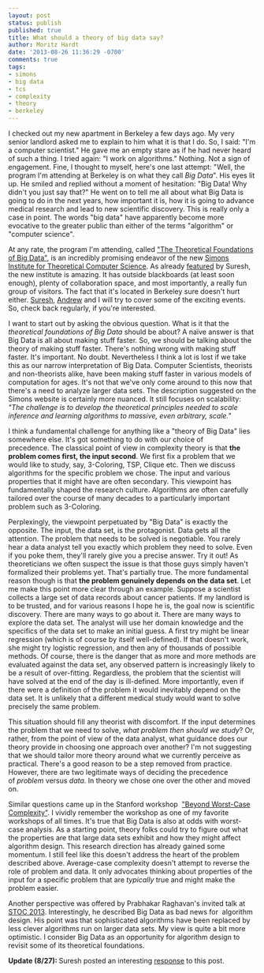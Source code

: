 ```yaml
---
layout: post
status: publish
published: true
title: What should a theory of big data say?
author: Moritz Hardt
date: '2013-08-26 11:36:29 -0700'
comments: true
tags:
- simons
- big data
- tcs
- complexity
- theory
- berkeley
---
```

<p>I checked out my new apartment in Berkeley a few days ago. My very senior landlord asked me to explain to him what it is that I do. So, I said: "I'm a computer scientist." He gave me an empty stare as if he had never heard of such a thing. I tried again: "I work on algorithms." Nothing. Not a sign of engagement. Fine, I thought to myself, here's one last attempt: "Well, the program I'm attending at Berkeley is on what they call <em>Big Data</em>". His eyes lit up. He smiled and replied without a moment of hesitation: "Big Data! Why didn't you just say that?" He went on to tell me all about what Big Data is going to do in the next years, how important it is, how it is going to advance medical research and lead to new scientific discovery. This is really only a case in point. The words "big data" have apparently become more evocative to the greater public than either of the terms "algorithm" or "computer science".</p>
<p>At any rate, the program I'm attending, called <a href="http://simons.berkeley.edu/programs/bigdata2013">"The Theoretical Foundations of Big Data"</a>, is an incredibly promising endeavor of the new <a href="http://simons.berkeley.edu/">Simons Institute for Theoretical Computer Science</a>. As already <a href="http://geomblog.blogspot.com/2013/08/simons-institute-opening-with-pictures.html">featured</a> by Suresh, the new institute is amazing. It has outside blackboards (at least soon enough), plenty of collaboration space, and most importantly, a really fun group of visitors. The fact that it's located in Berkeley sure doesn't hurt either. <a href="http://geomblog.blogspot.com/">Suresh</a>, <a href="http://polylogblog.wordpress.com/">Andrew</a> and I will try to cover some of the exciting events. So, check back regularly, if you're interested.</p>
<p>I want to start out by asking the obvious question. What is it that the <em>theoretical foundations of Big Data</em> should be about? A naïve answer is that Big Data is all about making stuff faster. So, we should be talking about the theory of making stuff faster. There's nothing wrong with making stuff faster. It's important. No doubt. Nevertheless I think a lot is lost if we take this as our narrow interpretation of Big Data. Computer Scientists, theorists and non-theorists alike, have been making stuff faster in various models of computation for ages. It's not that we've only come around to this now that there's a need to analyze larger data sets. The description suggested on the Simons website is certainly more nuanced. It still focuses on scalability: <em>"The challenge is to develop the theoretical principles needed to scale inference and learning algorithms to massive, even arbitrary, scale." </em></p>
<p>I think a fundamental challenge for anything like a "theory of Big Data" lies somewhere else. It's got something to do with our choice of precedence. The classical point of view in complexity theory is that <strong>the problem comes first, the input second</strong>. We first fix a problem that we would like to study, say, 3-Coloring, TSP, Clique etc. Then we discuss algorithms for the specific problem we chose. The input and various properties that it might have are often secondary. This viewpoint has fundamentally shaped the research culture. Algorithms are often carefully tailored over the course of many decades to a particularly important problem such as 3-Coloring.</p>
<p>Perplexingly, the viewpoint perpetuated by "Big Data" is exactly the opposite. The input, the data set, is the protagonist. Data gets all the attention. The problem that needs to be solved is negotiable. You rarely hear a data analyst tell you exactly which problem they need to solve. Even if you poke them, they'll rarely give you a precise answer. Try it out! As theoreticians we often suspect the issue is that those guys simply haven't formalized their problems yet. That's partially true. The more fundamental reason though is that <strong>the problem genuinely depends on the data set</strong>. Let me make this point more clear through an example. Suppose a scientist collects a large set of data records about cancer patients. If my landlord is to be trusted, and for various reasons I hope he is, the goal now is scientific discovery. There are many ways to go about it. There are many ways to explore the data set. The analyst will use her domain knowledge and the specifics of the data set to make an initial guess. A first try might be linear regression (which is of course by itself well-defined). If that doesn't work, she might try logistic regression, and then any of thousands of possible methods. Of course, there is the danger that as more and more methods are evaluated against the data set, any observed pattern is increasingly likely to be a result of over-fitting. Regardless, the problem that the scientist will have solved at the end of the day is ill-defined. More importantly, even if there were a definition of the problem it would inevitably depend on the data set. It is unlikely that a different medical study would want to solve precisely the same problem.</p>
<p>This situation should fill any theorist with discomfort. If the input determines the problem that we need to solve, <em>what problem then should we study</em>? Or, rather, from the point of view of the data analyst, what guidance does our theory provide in choosing one approach over another? I'm not suggesting that we should tailor more theory around what we currently perceive as practical. There's a good reason to be a step removed from practice. However, there are two legitimate ways of deciding the precedence of <em>problem</em> versus <em>data</em>. In theory we chose one over the other and moved on.</p>
<p>Similar questions came up in the Stanford workshop  <a href="http://theory.stanford.edu/~tim/bwca/bwca.html">"Beyond Worst-Case Complexity"</a>. I vividly remember the workshop as one of my favorite workshops of all times. It's true that Big Data is also at odds with worst-case analysis. As a starting point, theory folks could try to figure out what the properties are that large data sets exhibit and how they might affect algorithm design. This research direction has already gained some momentum. I still feel like this doesn't address the heart of the problem described above. Average-case complexity doesn't attempt to reverse the role of problem and data. It only advocates thinking about properties of the input for a specific problem that are <em>typically</em> true and might make the problem easier.</p>
<p>Another perspective was offered by Prabhakar Raghavan's invited talk at <a href="http://theory.stanford.edu/stoc2013/program.php">STOC 2013</a>. Interestingly, he described Big Data as bad news for  algorithm design. His point was that sophisticated algorithms have been replaced by less clever algorithms run on larger data sets. My view is quite a bit more optimistic. I consider Big Data as an opportunity for algorithm design to revisit some of its theoretical foundations.</p>
<p><strong>Update (8/27): </strong>Suresh posted an interesting <a href="http://geomblog.blogspot.com/2013/08/on-theory-of-big-data.html">response</a> to this post.</p>
